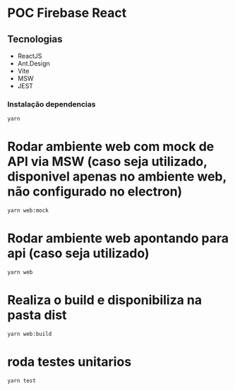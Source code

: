 # POC Firebase React

## Tecnologias
- ReactJS
- Ant.Design
- Vite
- MSW
- JEST

### Instalação dependencias
```
yarn
```

# Rodar ambiente web com mock de API via MSW (caso seja utilizado, disponivel apenas no ambiente web, não configurado no electron)
```
yarn web:mock
```
# Rodar ambiente web apontando para api (caso seja utilizado)
```
yarn web
```

# Realiza o build e disponibiliza na pasta dist
```
yarn web:build
```

# roda testes unitarios
```
yarn test
```
